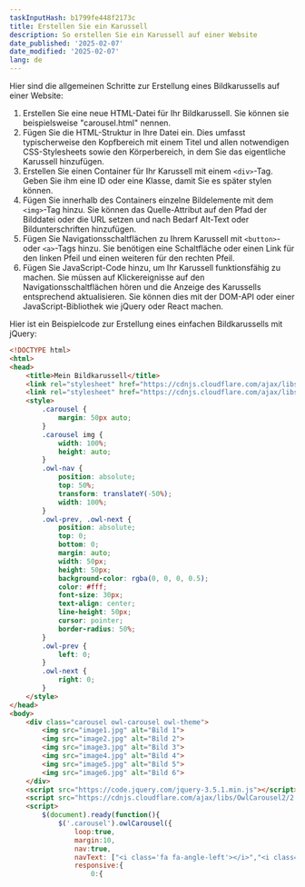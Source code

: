 ```yaml
---
taskInputHash: b1799fe448f2173c
title: Erstellen Sie ein Karussell
description: So erstellen Sie ein Karussell auf einer Website
date_published: '2025-02-07'
date_modified: '2025-02-07'
lang: de
---
```

Hier sind die allgemeinen Schritte zur Erstellung eines Bildkarussells auf einer Website:

1. Erstellen Sie eine neue HTML-Datei für Ihr Bildkarussell. Sie können sie beispielsweise "carousel.html" nennen.
2. Fügen Sie die HTML-Struktur in Ihre Datei ein. Dies umfasst typischerweise den Kopfbereich mit einem Titel und allen notwendigen CSS-Stylesheets sowie den Körperbereich, in dem Sie das eigentliche Karussell hinzufügen.
3. Erstellen Sie einen Container für Ihr Karussell mit einem `<div>`-Tag. Geben Sie ihm eine ID oder eine Klasse, damit Sie es später stylen können.
4. Fügen Sie innerhalb des Containers einzelne Bildelemente mit dem `<img>`-Tag hinzu. Sie können das Quelle-Attribut auf den Pfad der Bilddatei oder die URL setzen und nach Bedarf Alt-Text oder Bildunterschriften hinzufügen.
5. Fügen Sie Navigationsschaltflächen zu Ihrem Karussell mit `<button>`- oder `<a>`-Tags hinzu. Sie benötigen eine Schaltfläche oder einen Link für den linken Pfeil und einen weiteren für den rechten Pfeil.
6. Fügen Sie JavaScript-Code hinzu, um Ihr Karussell funktionsfähig zu machen. Sie müssen auf Klickereignisse auf den Navigationsschaltflächen hören und die Anzeige des Karussells entsprechend aktualisieren. Sie können dies mit der DOM-API oder einer JavaScript-Bibliothek wie jQuery oder React machen.

Hier ist ein Beispielcode zur Erstellung eines einfachen Bildkarussells mit jQuery:

```html
<!DOCTYPE html>
<html>
<head>
	<title>Mein Bildkarussell</title>
	<link rel="stylesheet" href="https://cdnjs.cloudflare.com/ajax/libs/OwlCarousel2/2.3.4/assets/owl.carousel.min.css">
	<link rel="stylesheet" href="https://cdnjs.cloudflare.com/ajax/libs/OwlCarousel2/2.3.4/assets/owl.theme.default.min.css">
	<style>
		.carousel {
			margin: 50px auto;
		}
		.carousel img {
			width: 100%;
			height: auto;
		}
		.owl-nav {
			position: absolute;
			top: 50%;
			transform: translateY(-50%);
			width: 100%;
		}
		.owl-prev, .owl-next {
			position: absolute;
			top: 0;
			bottom: 0;
			margin: auto;
			width: 50px;
			height: 50px;
			background-color: rgba(0, 0, 0, 0.5);
			color: #fff;
			font-size: 30px;
			text-align: center;
			line-height: 50px;
			cursor: pointer;
			border-radius: 50%;
		}
		.owl-prev {
			left: 0;
		}
		.owl-next {
			right: 0;
		}
	</style>
</head>
<body>
	<div class="carousel owl-carousel owl-theme">
		<img src="image1.jpg" alt="Bild 1">
		<img src="image2.jpg" alt="Bild 2">
		<img src="image3.jpg" alt="Bild 3">
		<img src="image4.jpg" alt="Bild 4">
		<img src="image5.jpg" alt="Bild 5">
		<img src="image6.jpg" alt="Bild 6">
	</div>
	<script src="https://code.jquery.com/jquery-3.5.1.min.js"></script>
	<script src="https://cdnjs.cloudflare.com/ajax/libs/OwlCarousel2/2.3.4/owl.carousel.min.js"></script>
	<script>
		$(document).ready(function(){
			$('.carousel').owlCarousel({
				loop:true,
				margin:10,
				nav:true,
				navText: ["<i class='fa fa-angle-left'></i>","<i class='fa fa-angle-right'></i>"],
				responsive:{
					0:{
```
